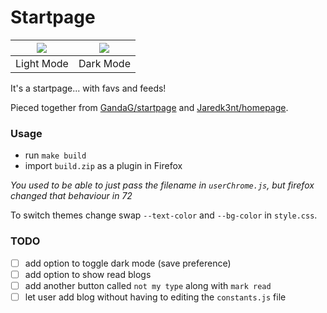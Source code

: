 # Startpage

| ![](https://i.imgur.com/TCvyBDr.png) | ![](https://i.imgur.com/0EV7lRS.png) |
| :----------------------------------: | :----------------------------------: |
|              Light Mode              |              Dark Mode               |

It's a startpage... with favs and feeds!

Pieced together from [GandaG/startpage](https://github.com/GandaG/startpage) and [Jaredk3nt/homepage](https://github.com/Jaredk3nt/homepage).

### Usage

- run `make build`
- import `build.zip` as a plugin in Firefox

*You used to be able to just pass the filename in `userChrome.js`, but firefox changed that behaviour in 72*

To switch themes change swap `--text-color` and `--bg-color` in `style.css`.

### TODO

- [ ] add option to toggle dark mode (save preference)
- [ ] add option to show read blogs
- [ ] add another button called `not my type` along with `mark read`
- [ ] let user add blog without having to editing the `constants.js` file
